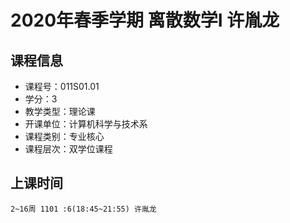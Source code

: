 # 2020年春季学期 离散数学I 许胤龙






## 课程信息

- 课程号：011S01.01
- 学分：3
- 教学类型：理论课
- 开课单位：计算机科学与技术系
- 课程类别：专业核心
- 课程层次：双学位课程

## 上课时间

```
2~16周 1101 :6(18:45~21:55) 许胤龙
```

